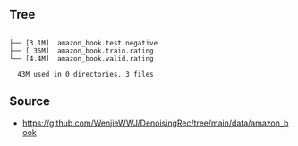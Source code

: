 
## Tree

```
.
├── [3.1M]  amazon_book.test.negative
├── [ 35M]  amazon_book.train.rating
└── [4.4M]  amazon_book.valid.rating

  43M used in 0 directories, 3 files
```

## Source
- https://github.com/WenjieWWJ/DenoisingRec/tree/main/data/amazon_book